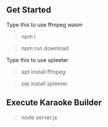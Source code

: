 ## Get Started
Type this to use ffmpeg wasm

> npm i

> npm run download

Type this to use spleeter

> apt install ffmpeg

> pip install spleeter

## Execute Karaoke Builder

> node server.js